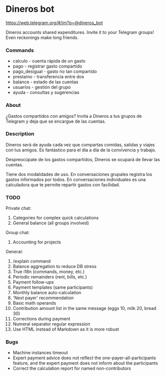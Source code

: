 # Dineros bot

https://web.telegram.org/#/im?p=@dineros_bot

Dineros accounts shared expenditures.
Invite it to your Telegram groups!
Even reckonings make long friends.

### Commands
* calculo - cuenta rápida de un gasto
* pago - registrar gasto compartido
* pago_desigual - gasto no tan compartido
* prestamo - transferencia entre dos
* balance - estado de las cuentas
* usuarios - gestión del grupo
* ayuda - consultas y sugerencias

### About
¿Gastos compartidos con amigos? Invita a Dineros a tus grupos de Telegram y deja que se encargue de las cuentas.

### Description
Dineros será de ayuda cada vez que compartas comidas, salidas y viajes con tus amigos. Es fantástico para el día a día de la convivencia y trabajo.

Despreocúpate de los gastos compartidos, Dineros se ocupará de llevar las cuentas.

Tiene dos modalidades de uso. En conversaciones grupales registra los gastos informados por todos. En conversaciones individuales es una calculadora que te permite repartir gastos con facilidad.


### TODO
Private chat:

1. Categories for complex quick calculations
2. General balance (all groups involved)

Group chat:

1. Accounting for projects

General:

1. /explain command
2. Balance aggregation to reduce DB stress
3. True i18n (commands, money, etc.)
4. Periodic remainders (rent, bills, etc.)
5. Payment follow-ups
6. Payment templates (same participants)
7. Monthly balance auto-calculation
8. 'Next payer' recommendation
9. Basic math operands
10. Contribution amount list in the same message (eggs 10, milk 20, bread 30)
12. Corrections during payment
13. Numeral separator regular expression
15. Use HTML instead of Markdown as it is more robust

### Bugs

* Machine instances timeout
* Expert payment advice does not reflect the one-payer-all-participants
  feature, and the expert payment does not inform about the participants
* Correct the calculation report for named non-contributors
